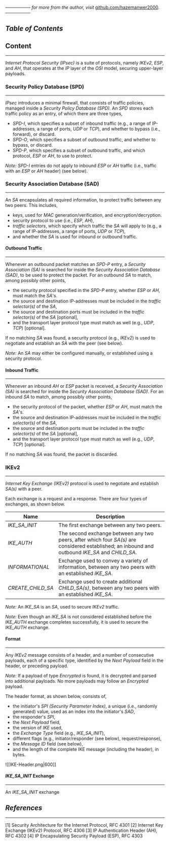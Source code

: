 ──────── *for more from the author, visit* [github.com/hazemanwer2000](https://github.com/hazemanwer2000). ────────
## *Table of Contents*
## Content
---
*Internet Protocol Security (IPsec)* is a suite of protocols, namely *IKEv2*, *ESP*, and *AH*, that operates at the *IP* layer of the *OSI* model, securing upper-layer payloads.
### Security Policy Database (SPD)
---
*IPsec* introduces a minimal firewall, that consists of traffic policies, managed inside a *Security Policy Database (SPD)*. An *SPD* stores each traffic policy as an entry, of which there are three types,

* *SPD-I*, which specifies a subset of inbound traffic (e.g., a range of IP-addresses, a range of ports, *UDP* or *TCP*), and whether to bypass (i.e., forward), or discard.
* *SPD-O*, which specifies a subset of outbound traffic, and whether to bypass, or discard.
* *SPD-P*, which specifies a subset of outbound traffic, and which protocol, *ESP* or *AH*, to use to protect.

*Note:* *SPD-I* entries do not apply to inbound *ESP* or *AH* traffic (i.e., traffic with an *ESP* or *AH* header) (see below).
### Security Association Database (SAD)
---
An *SA* encapsulates all required information, to protect traffic between any two peers. This includes,

* keys, used for *MAC* generation/verification, and encryption/decryption.
* security protocol to use (i.e., *ESP*, *AH*),
* *traffic selectors*, which specify which traffic the *SA* will apply to (e.g., a range of IP-addresses, a range of ports, *UDP* or *TCP*),
* and whether the *SA* is used for inbound or outbound traffic.
#### Outbound Traffic
---
Whenever an outbound packet matches an *SPD-P* entry, a *Security Association (SA)* is searched for inside the *Security Association Database (SAD)*, to be used to protect the packet. For an outbound *SA* to match, among possibly other points,

* the security protocol specified in the *SPD-P* entry, whether *ESP* or *AH*, must match the *SA*'s.
* the source and destination IP-addresses must be included in the *traffic selector(s)* of the *SA*,
* the source and destination ports must be included in the *traffic selector(s)* of the *SA* [optional],
* and the transport layer protocol type must match as well (e.g., *UDP*, *TCP*) [optional].

If no matching *SA* was found, a security protocol (e.g., *IKEv2*) is used to negotiate and establish an *SA* with the peer (see below).

*Note:* An *SA* may either be configured manually, or established using a security protocol.
#### Inbound Traffic
---
Whenever an inbound *AH* or *ESP* packet is received, a *Security Association (SA)* is searched for inside the *Security Association Database (SAD)*. For an inbound *SA* to match, among possibly other points,

* the security protocol of the packet, whether *ESP* or *AH*, must match the *SA*'s.
* the source and destination IP-addresses must be included in the *traffic selector(s)* of the *SA*,
* the source and destination ports must be included in the *traffic selector(s)* of the *SA* [optional],
* and the transport layer protocol type must match as well (e.g., *UDP*, *TCP*) [optional].

If no matching *SA* was found, the packet is discarded.
### IKEv2
---
*Internet Key Exchange (IKEv2)* protocol is used to negotiate and establish *SA(s)* with a peer.

Each exchange is a request and a response. There are four types of exchanges, as shown below.

| Name              | Description                                                                                                                                      |
| ----------------- | ------------------------------------------------------------------------------------------------------------------------------------------------ |
| *IKE_SA_INIT*     | The first exchange between any two peers.                                                                                                        |
| *IKE_AUTH*        | The second exchange between any two peers, after which four *SA(s)* are considered established; an inbound and outbound *IKE_SA* and *CHILD_SA*. |
| *INFORMATIONAL*   | Exchange used to convey a variety of information, between any two peers with an established *IKE_SA*.                                            |
| *CREATE_CHILD_SA* | Exchange used to create additional *CHILD_SA(s)*, between any two peers with an established *IKE_SA*.                                            |

*Note:* An *IKE_SA* is an *SA*, used to secure *IKEv2* traffic.

*Note:* Even though an *IKE_SA* is not considered established before the *IKE_AUTH* exchange completes successfully, it is used to secure the *IKE_AUTH* exchange.
#### Format
---
Any *IKEv2* message consists of a header, and a number of consecutive payloads, each of a specific type, identified by the *Next Payload* field in the header, or preceding payload.

*Note:* If a payload of type *Encrypted* is found, it is decrypted and parsed into additional payloads. No more payloads may follow an *Encrypted* payload.

The header format, as shown below, consists of,

* the initiator's *SPI (Security Parameter Index)*, a unique (i.e., randomly generated) value, used as an index into the initiator's *SAD*,
* the responder's *SPI*,
* the *Next Payload* field,
* the version of *IKE* used,
* the *Exchange Type* field (e.g., *IKE_SA_INIT*),
* different flags (e.g., initiator/responder (see below), request/response),
* the *Message ID* field (see below),
* and the length of the complete IKE message (including the header), in bytes.

![[IKE-Header.png|600]]


#### *IKE_SA_INIT* Exchange
---
An *IKE_SA_INIT* exchange 
## *References*
---
[1] Security Architecture for the Internet Protocol, RFC 4301
[2] Internet Key Exchange (IKEv2) Protocol, RFC 4306
[3] IP Authentication Header (AH), RFC 4302
[4] IP Encapsulating Security Payload (ESP), RFC 4303